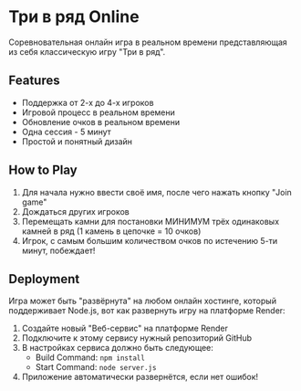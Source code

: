# Три в ряд Online

Соревновательная онлайн игра в реальном времени представляющая из себя классическую игру "Три в ряд".

## Features

- Поддержка от 2-х до 4-х игроков
- Игровой процесс в реальном времени
- Обновление очков в реальном времени
- Одна сессия - 5 минут
- Простой и понятный дизайн

## How to Play

1. Для начала нужно ввести своё имя, после чего нажать кнопку "Join game"
2. Дождаться других игроков 
3. Перемещать камни для постановки МИНИМУМ трёх одинаковых камней в ряд (1 камень в цепочке = 10 очков)
5. Игрок, с самым большим количеством очков по истечению 5-ти минут, побеждает!

## Deployment

Игра может быть "развёрнута" на любом онлайн хостинге, который поддерживает Node.js, вот как развернуть игру на платформе Render:

1. Создайте новый "Веб-сервис" на платформе Render
2. Подключите к этому сервису нужный репозиторий GitHub
3. В настройках сервиса должно быть следующее:
   - Build Command: `npm install`
   - Start Command: `node server.js`
4. Приложение автоматически развернётся, если нет ошибок!
